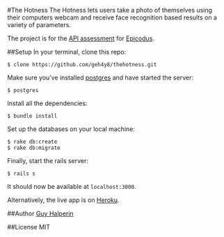 #The Hotness
The Hotness lets users take a photo of themselves using their computers webcam and receive face recognition based results on a variety of parameters.

The project is for the [API assessment](http://www.learnhowtoprogram.com/lessons/apis-assessment) for [Epicodus](http://www.epicodus.com/).

##Setup
In your terminal, clone this repo:

```console
$ clone https://github.com/geh4y8/thehotness.git
```

Make sure you've installed [postgres](http://www.postgresql.org/download/) and have started the server:

```console
$ postgres
```

Install all the dependencies:

```console
$ bundle install
```

Set up the databases on your local machine:

```console
$ rake db:create
$ rake db:migrate
```

Finally, start the rails server:

```console
$ rails s
```
It should now be available at `localhost:3000`.

Alternatively, the live app is on [Heroku](http://thehotness.herokuapp.com/).

##Author
[Guy Halperin](http://www.guyhalperin.com)

##License
MIT

